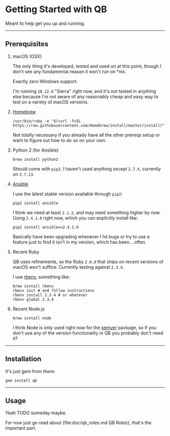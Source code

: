 Getting Started with QB
==============================================================================

Meant to help get you up and running.

-----------------------------------------------------------------------------
Prerequisites
-----------------------------------------------------------------------------

1.  macOS (OSX)
    
    The only thing it's developed, tested and used on at this point, though I don't see any fundamental reason it won't run on \*nix.
    
    Exactly zero Windows support.
    
    I'm running `10.12.6` "Sierra" right now, and it's not tested in anything else because I'm not aware of any reasonably cheap and easy way to test on a variety of macOS versions.
    
2.  [Homebrew][]
    
        /usr/bin/ruby -e "$(curl -fsSL https://raw.githubusercontent.com/Homebrew/install/master/install)"
    
    Not totally necessary if you already have all the other prereqs setup or want to figure out how to do so on your own.
    
3.  Python 2 (for Ansible)
    
        brew install python2
    
    Should come with `pip2`. I haven't used anything except `2.7.X`, currently on `2.7.13`.
    
4.  [Ansible][Ansible Installation]
    
    I use the latest stable version available through `pip2`:
    
        pip2 install ansible
    
    I think we need at least `2.1.2`, and may need something higher by now. Using `2.4.1.0` right now, which you can explicitly install like:
    
        pip2 install ansible==2.4.1.0
    
    Basically have been upgrading whenever I hit bugs or try to use a feature just to find it isn't in my version, which has been... often.
    
5.  Recent Ruby
    
    QB uses refinements, so the Ruby `2.0.0` that ships on recent versions of macOS won't suffice. Currently testing against `2.3.4`.
    
    I use [rbenv][], something like:
    
        brew install rbenv
        rbenv init # and follow instructions
        rbenv install 2.3.4 # or whatever
        rbenv global 2.3.4
    
6.  Recent Node.js
    
        brew install node
    
    I think Node is only used right now for the [semver][] package, so if you don't use any of the version functionality in QB you probably don't need it?


<!-- References & Further Reading: -->

[Homebrew]: https://brew.sh/

[Ansible Installation]: http://docs.ansible.com/ansible/latest/intro_installation.html

[rbenv]: https://github.com/rbenv/rbenv

[semver]: https://www.npmjs.com/package/semver


-----------------------------------------------------------------------------
Installation
-----------------------------------------------------------------------------

It's just gem from there:

    gem install qb


-----------------------------------------------------------------------------
Usage
-----------------------------------------------------------------------------

Yeah TODO someday maybe.

For now just go read about {file:doc/qb_roles.md QB Roles}, that's the important part.
